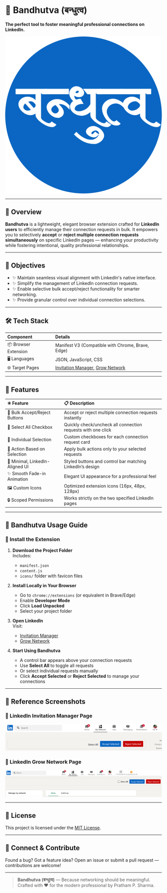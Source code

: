 # 📛 Bandhutva (बन्धुत्व)  
**The perfect tool to foster meaningful professional connections on LinkedIn.**

![Bandhutva Icon](Bandhutva%20(बन्धुत्व)/Bandhutva_LinkedIn_Tool/icons/icon128.png)

---

## 📖 Overview  

**Bandhutva** is a lightweight, elegant browser extension crafted for **LinkedIn users** to efficiently manage their connection requests in bulk. It empowers you to selectively **accept** or **reject multiple connection requests simultaneously** on specific LinkedIn pages — enhancing your productivity while fostering intentional, quality professional relationships.

---

## 🎯 Objectives  

- ✨ Maintain seamless visual alignment with LinkedIn's native interface.  
- ✨ Simplify the management of LinkedIn connection requests.  
- ✨ Enable selective bulk accept/reject functionality for smarter networking.  
- ✨ Provide granular control over individual connection selections.  

---

## 🛠️ Tech Stack  

| Component        | Details                                |
|:----------------|:----------------------------------------|
| 📦 Browser Extension | Manifest V3 (Compatible with Chrome, Brave, Edge) |
| 🖥️ Languages        | JSON, JavaScript, CSS                  |
| 🌐 Target Pages     | [Invitation Manager](https://www.linkedin.com/mynetwork/invitation-manager/), [Grow Network](https://www.linkedin.com/mynetwork/grow/) |

---

## 🚀 Features  

| ✳️ Feature                    | 📋 Description |
|:------------------------------|:--------------------------------------------------|
| 🔘 Bulk Accept/Reject Buttons  | Accept or reject multiple connection requests instantly |
| 🔘 Select All Checkbox         | Quickly check/uncheck all connection requests with one click |
| 🔘 Individual Selection        | Custom checkboxes for each connection request card |
| 🔘 Action Based on Selection   | Apply bulk actions only to your selected requests |
| 🎨 Minimal, LinkedIn-Aligned UI| Styled buttons and control bar matching LinkedIn’s design |
| ✨ Smooth Fade-in Animation    | Elegant UI appearance for a professional feel |
| 🖼️ Custom Icons               | Optimized extension icons (16px, 48px, 128px) |
| 🔒 Scoped Permissions          | Works strictly on the two specified LinkedIn pages |

---

## 📖 Bandhutva Usage Guide  

### 🔽 Install the Extension  

1. **Download the Project Folder**  
   Includes:
   - `manifest.json`
   - `content.js`
   - `icons/` folder with favicon files  

2. **Install Locally in Your Browser**  
   - Go to `chrome://extensions` (or equivalent in Brave/Edge)
   - Enable **Developer Mode**
   - Click **Load Unpacked**
   - Select your project folder  

3. **Open LinkedIn**  
   Visit:
   - [Invitation Manager](https://www.linkedin.com/mynetwork/invitation-manager/)
   - [Grow Network](https://www.linkedin.com/mynetwork/grow/)

4. **Start Using Bandhutva**  
   - A control bar appears above your connection requests
   - Use **Select All** to toggle all requests
   - Or select individual requests manually  
   - Click **Accept Selected** or **Reject Selected** to manage your connections

---

## 📸 Reference Screenshots  
### 📍 LinkedIn Invitation Manager Page  
![Invitation Manager](Bandhutva%20(बन्धुत्व)/LinkedIn%20Invitation%20Manager.png)

### 📍 LinkedIn Grow Network Page  
![Grow Network](Bandhutva%20(बन्धुत्व)/LinkedIn%20Grow%20Network.png)

---

## 📜 License  

This project is licensed under the [MIT License](LICENSE).

---

## 📣 Connect & Contribute  

Found a bug? Got a feature idea? Open an issue or submit a pull request — contributions are welcome!

---

> **Bandhutva (बन्धुत्व)** — Because networking should be meaningful.  
> Crafted with ❤️ for the modern professional by Pratham P. Sharma.

